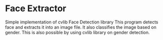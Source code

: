 # Face Extractor
 Simple implementation of cvlib Face Detection library
 This program detects face and extracts it into an image file. It also classifies the image based on gender. This is also possible by using cvlib library
 on gender detection.